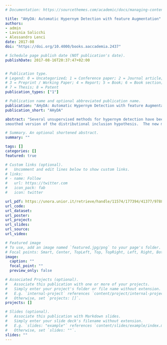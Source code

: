 ```yaml
---
# Documentation: https://sourcethemes.com/academic/docs/managing-content/

title: "AHyDA: Automatic Hypernym Detection with feature Augmentation"
authors:
- admin
- Lavinia Salicchi
- Alessandro Lenci
date: 2017-08
doi: "https://doi.org/10.4000/books.aaccademia.2437"

# Schedule page publish date (NOT publication's date).
publishDate: 2017-08-16T20:37:47+02:00


# Publication type.
# Legend: 0 = Uncategorized; 1 = Conference paper; 2 = Journal article;
# 3 = Preprint / Working Paper; 4 = Report; 5 = Book; 6 = Book section;
# 7 = Thesis; 8 = Patent
publication_types: ["1"]

# Publication name and optional abbreviated publication name.
publication: "AHyDA: Automatic Hypernym Detection with feature Augmentation"
publication_short: "AHyDA"

abstract: "Several unsupervised methods for hypernym detection have been investigated in distributional semantics.  Here we present a new approach based on a
smoothed version of the distributional inclusion hypothesis.  The new method is able to improve hypernym detection after testing on the BLESS dataset."

# Summary. An optional shortened abstract.
summary: ""

tags: []
categories: []
featured: true

# Custom links (optional).
#   Uncomment and edit lines below to show custom links.
# links:
# - name: Follow
#   url: https://twitter.com
#   icon_pack: fab
#   icon: twitter

url_pdf: https://unora.unior.it/retrieve/handle/11574/177394/41377/9788899982768.pdf#page=256
url_code: 
url_dataset:
url_poster:
url_project:
url_slides:
url_source:
url_video:

# Featured image
# To use, add an image named `featured.jpg/png` to your page's folder. 
# Focal points: Smart, Center, TopLeft, Top, TopRight, Left, Right, BottomLeft, Bottom, BottomRight.
image:
  caption: ""
  focal_point: ""
  preview_only: false

# Associated Projects (optional).
#   Associate this publication with one or more of your projects.
#   Simply enter your project's folder or file name without extension.
#   E.g. `internal-project` references `content/project/internal-project/index.md`.
#   Otherwise, set `projects: []`.
projects: []

# Slides (optional).
#   Associate this publication with Markdown slides.
#   Simply enter your slide deck's filename without extension.
#   E.g. `slides: "example"` references `content/slides/example/index.md`.
#   Otherwise, set `slides: ""`.
slides: ""
---
```

